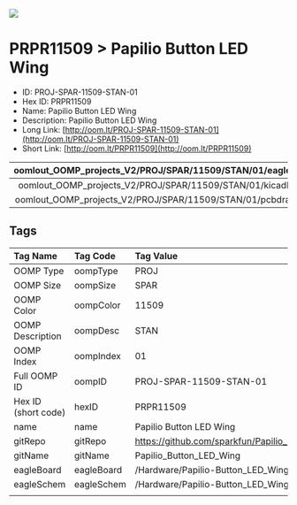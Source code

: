 


  
![][im]
# PRPR11509 > Papilio Button LED Wing

- ID: PROJ-SPAR-11509-STAN-01
- Hex ID: PRPR11509
- Name: Papilio Button LED Wing
- Description: Papilio Button LED Wing
- Long Link: [http://oom.lt/PROJ-SPAR-11509-STAN-01](http://oom.lt/PROJ-SPAR-11509-STAN-01)
- Short Link: [http://oom.lt/PRPR11509](http://oom.lt/PRPR11509)
  

|oomlout_OOMP_projects_V2/PROJ/SPAR/11509/STAN/01/eagleImage.png|oomlout_OOMP_projects_V2/PROJ/SPAR/11509/STAN/01/eagleSchemImage.png|oomlout_OOMP_projects_V2/PROJ/SPAR/11509/STAN/01/kicadPcb3dFront.png|oomlout_OOMP_projects_V2/PROJ/SPAR/11509/STAN/01/kicadPcb3dBack.png|
| :---: | :---: | :---: | :---: |
|oomlout_OOMP_projects_V2/PROJ/SPAR/11509/STAN/01/kicadPcb3d.png|oomlout_OOMP_projects_V2/PROJ/SPAR/11509/STAN/01/bomBack.png|oomlout_OOMP_projects_V2/PROJ/SPAR/11509/STAN/01/bomFront.png|oomlout_OOMP_projects_V2/PROJ/SPAR/11509/STAN/01/pcbdraw.svg|
|oomlout_OOMP_projects_V2/PROJ/SPAR/11509/STAN/01/pcbdrawBack.svg||||

## Tags
  

|Tag Name|Tag Code|Tag Value|
| :--- | :--- | :--- |
|OOMP Type|oompType|PROJ|
|OOMP Size|oompSize|SPAR|
|OOMP Color|oompColor|11509|
|OOMP Description|oompDesc|STAN|
|OOMP Index|oompIndex|01|
|Full OOMP ID|oompID|PROJ-SPAR-11509-STAN-01|
|Hex ID (short code)|hexID|PRPR11509|
|name|name|Papilio Button LED Wing|
|gitRepo|gitRepo|https://github.com/sparkfun/Papilio_Button_LED_Wing|
|gitName|gitName|Papilio_Button_LED_Wing|
|eagleBoard|eagleBoard|/Hardware/Papilio-Button_LED_Wing.brd|
|eagleSchem|eagleSchem|/Hardware/Papilio-Button_LED_Wing.sch|
||||



[im]: PROJ/SPAR/11509/STAN/01/kicadPcb3d_450.png
